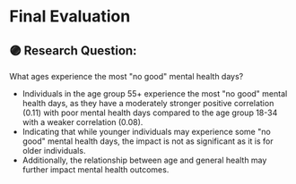 # Final Evaluation

## 🟣 Research Question:
What ages experience the most "no good" mental health days?
- Individuals in the age group 55+ experience the most "no good" mental health days, as they have a moderately stronger positive correlation (0.11) with poor mental health days compared to the age group 18-34 with a weaker correlation (0.08).
- Indicating that while younger individuals may experience some "no good" mental health days, the impact is not as significant as it is for older individuals.
- Additionally, the relationship between age and general health may further impact mental health outcomes.

## 

